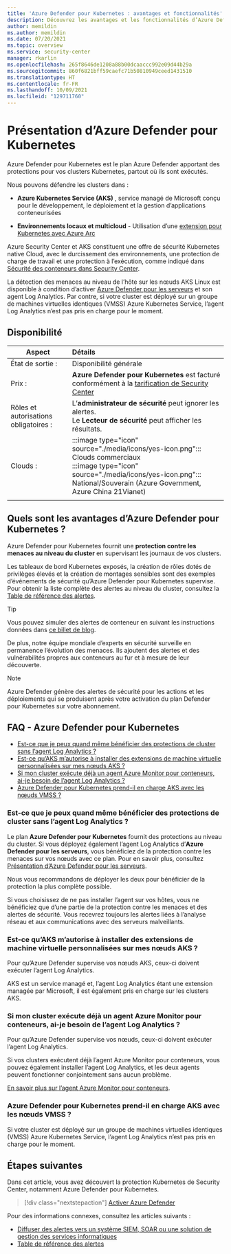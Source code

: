 ```yaml
---
title: 'Azure Defender pour Kubernetes : avantages et fonctionnalités'
description: Découvrez les avantages et les fonctionnalités d’Azure Defender pour Kubernetes.
author: memildin
ms.author: memildin
ms.date: 07/20/2021
ms.topic: overview
ms.service: security-center
manager: rkarlin
ms.openlocfilehash: 265f8646de1208a88b00dcaaccc992e09d44b29a
ms.sourcegitcommit: 860f6821bff59caefc71b50810949ceed1431510
ms.translationtype: HT
ms.contentlocale: fr-FR
ms.lasthandoff: 10/09/2021
ms.locfileid: "129711760"
---
```

# <a name="introduction-to-azure-defender-for-kubernetes"></a>Présentation d’Azure Defender pour Kubernetes

Azure Defender pour Kubernetes est le plan Azure Defender apportant des protections pour vos clusters Kubernetes, partout où ils sont exécutés. 

Nous pouvons défendre les clusters dans :

- **Azure Kubernetes Service (AKS)** , service managé de Microsoft conçu pour le développement, le déploiement et la gestion d’applications conteneurisées

- **Environnements locaux et multicloud** - Utilisation d’une [extension pour Kubernetes avec Azure Arc](defender-for-kubernetes-azure-arc.md)

Azure Security Center et AKS constituent une offre de sécurité Kubernetes native Cloud, avec le durcissement des environnements, une protection de charge de travail et une protection à l’exécution, comme indiqué dans [Sécurité des conteneurs dans Security Center](container-security.md).

La détection des menaces au niveau de l’hôte sur les nœuds AKS Linux est disponible à condition d’activer [Azure Defender pour les serveurs](defender-for-servers-introduction.md) et son agent Log Analytics. Par contre, si votre cluster est déployé sur un groupe de machines virtuelles identiques (VMSS) Azure Kubernetes Service, l’agent Log Analytics n’est pas pris en charge pour le moment.



## <a name="availability"></a>Disponibilité

|Aspect|Détails|
|----|:----|
|État de sortie :|Disponibilité générale|
|Prix :|**Azure Defender pour Kubernetes** est facturé conformément à la [tarification de Security Center](https://azure.microsoft.com/pricing/details/security-center/)|
|Rôles et autorisations obligatoires :|L’**administrateur de sécurité** peut ignorer les alertes.<br>Le **Lecteur de sécurité** peut afficher les résultats.|
|Clouds :|:::image type="icon" source="./media/icons/yes-icon.png"::: Clouds commerciaux<br>:::image type="icon" source="./media/icons/yes-icon.png"::: National/Souverain (Azure Government, Azure China 21Vianet)|
|||

## <a name="what-are-the-benefits-of-azure-defender-for-kubernetes"></a>Quels sont les avantages d’Azure Defender pour Kubernetes ?

Azure Defender pour Kubernetes fournit une **protection contre les menaces au niveau du cluster** en supervisant les journaux de vos clusters.

Les tableaux de bord Kubernetes exposés, la création de rôles dotés de privilèges élevés et la création de montages sensibles sont des exemples d’événements de sécurité qu’Azure Defender pour Kubernetes supervise. Pour obtenir la liste complète des alertes au niveau du cluster, consultez la [Table de référence des alertes](alerts-reference.md#alerts-k8scluster).

> [!TIP]
> Vous pouvez simuler des alertes de conteneur en suivant les instructions données dans [ce billet de blog](https://techcommunity.microsoft.com/t5/azure-security-center/how-to-demonstrate-the-new-containers-features-in-azure-security/ba-p/1011270).

De plus, notre équipe mondiale d’experts en sécurité surveille en permanence l’évolution des menaces. Ils ajoutent des alertes et des vulnérabilités propres aux conteneurs au fur et à mesure de leur découverte.

>[!NOTE]
> Azure Defender génère des alertes de sécurité pour les actions et les déploiements qui se produisent après votre activation du plan Defender pour Kubernetes sur votre abonnement.




## <a name="faq---azure-defender-for-kubernetes"></a>FAQ - Azure Defender pour Kubernetes

- [Est-ce que je peux quand même bénéficier des protections de cluster sans l’agent Log Analytics ?](#can-i-still-get-cluster-protections-without-the-log-analytics-agent)
- [Est-ce qu’AKS m’autorise à installer des extensions de machine virtuelle personnalisées sur mes nœuds AKS ?](#does-aks-allow-me-to-install-custom-vm-extensions-on-my-aks-nodes)
- [Si mon cluster exécute déjà un agent Azure Monitor pour conteneurs, ai-je besoin de l’agent Log Analytics ?](#if-my-cluster-is-already-running-an-azure-monitor-for-containers-agent-do-i-need-the-log-analytics-agent-too)
- [Azure Defender pour Kubernetes prend-il en charge AKS avec les nœuds VMSS ?](#does-azure-defender-for-kubernetes-support-aks-with-vmss-nodes)

### <a name="can-i-still-get-cluster-protections-without-the-log-analytics-agent"></a>Est-ce que je peux quand même bénéficier des protections de cluster sans l’agent Log Analytics ?

Le plan **Azure Defender pour Kubernetes** fournit des protections au niveau du cluster. Si vous déployez également l’agent Log Analytics d’**Azure Defender pour les serveurs**, vous bénéficiez de la protection contre les menaces sur vos nœuds avec ce plan. Pour en savoir plus, consultez [Présentation d’Azure Defender pour les serveurs](defender-for-servers-introduction.md).

Nous vous recommandons de déployer les deux pour bénéficier de la protection la plus complète possible.

Si vous choisissez de ne pas installer l’agent sur vos hôtes, vous ne bénéficiez que d’une partie de la protection contre les menaces et des alertes de sécurité. Vous recevrez toujours les alertes liées à l’analyse réseau et aux communications avec des serveurs malveillants.

### <a name="does-aks-allow-me-to-install-custom-vm-extensions-on-my-aks-nodes"></a>Est-ce qu’AKS m’autorise à installer des extensions de machine virtuelle personnalisées sur mes nœuds AKS ?
Pour qu’Azure Defender supervise vos nœuds AKS, ceux-ci doivent exécuter l’agent Log Analytics.

AKS est un service managé et, l’agent Log Analytics étant une extension managée par Microsoft, il est également pris en charge sur les clusters AKS.

### <a name="if-my-cluster-is-already-running-an-azure-monitor-for-containers-agent-do-i-need-the-log-analytics-agent-too"></a>Si mon cluster exécute déjà un agent Azure Monitor pour conteneurs, ai-je besoin de l’agent Log Analytics ?
Pour qu’Azure Defender supervise vos nœuds, ceux-ci doivent exécuter l’agent Log Analytics.

Si vos clusters exécutent déjà l’agent Azure Monitor pour conteneurs, vous pouvez également installer l’agent Log Analytics, et les deux agents peuvent fonctionner conjointement sans aucun problème.

[En savoir plus sur l’agent Azure Monitor pour conteneurs](../azure-monitor/containers/container-insights-manage-agent.md).


### <a name="does-azure-defender-for-kubernetes-support-aks-with-vmss-nodes"></a>Azure Defender pour Kubernetes prend-il en charge AKS avec les nœuds VMSS ?
Si votre cluster est déployé sur un groupe de machines virtuelles identiques (VMSS) Azure Kubernetes Service, l’agent Log Analytics n’est pas pris en charge pour le moment.



## <a name="next-steps"></a>Étapes suivantes

Dans cet article, vous avez découvert la protection Kubernetes de Security Center, notamment Azure Defender pour Kubernetes. 

> [!div class="nextstepaction"]
> [Activer Azure Defender](enable-azure-defender.md)

Pour des informations connexes, consultez les articles suivants : 

- [Diffuser des alertes vers un système SIEM, SOAR ou une solution de gestion des services informatiques](export-to-siem.md)
- [Table de référence des alertes](alerts-reference.md)
